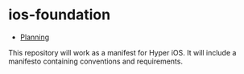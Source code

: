 # ios-foundation

- [Planning](https://github.com/hyperoslo/ios-foundation/blob/master/PLANNING.md)

This repository will work as a manifest for Hyper iOS. 
It will include a manifesto containing conventions and requirements.

